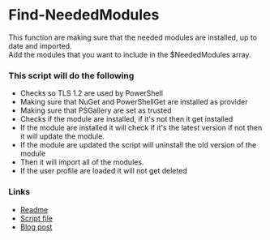 ﻿# Find-NeededModules
This function are making sure that the needed modules are installed, up to date and imported.  
Add the modules that you want to include in the $NeededModules array.  
  
### This script will do the following
- Checks so TLS 1.2 are used by PowerShell
- Making sure that NuGet and PowerShellGet are installed as provider
- Making sure that PSGallery are set as trusted
- Checks if the module are installed, if it's not then it get installed
- If the module are installed it will check if it's the latest version if not then it will update the module.
- If the module are updated the script will uninstall the old version of the module
- Then it will import all of the modules.
- If the user profile are loaded it will not get deleted

### Links
- [Readme](https://github.com/rstolpe/PowerShell-Scripts/blob/main/Windows/Find-NeededModules.md)  
- [Script file](https://github.com/rstolpe/PowerShell-Scripts/blob/main/Windows/Find-NeededModules.ps1)
- [Blog post](https://stolpe.io/made-a-function-to-verify-modules/)